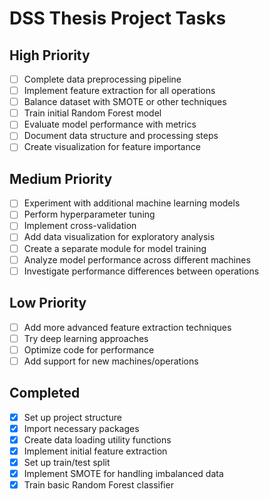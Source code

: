 # DSS Thesis Project Tasks

## High Priority
- [ ] Complete data preprocessing pipeline
- [ ] Implement feature extraction for all operations
- [ ] Balance dataset with SMOTE or other techniques
- [ ] Train initial Random Forest model
- [ ] Evaluate model performance with metrics
- [ ] Document data structure and processing steps
- [ ] Create visualization for feature importance

## Medium Priority
- [ ] Experiment with additional machine learning models
- [ ] Perform hyperparameter tuning
- [ ] Implement cross-validation 
- [ ] Add data visualization for exploratory analysis
- [ ] Create a separate module for model training
- [ ] Analyze model performance across different machines
- [ ] Investigate performance differences between operations

## Low Priority
- [ ] Add more advanced feature extraction techniques
- [ ] Try deep learning approaches
- [ ] Optimize code for performance
- [ ] Add support for new machines/operations

## Completed
- [x] Set up project structure
- [x] Import necessary packages
- [x] Create data loading utility functions
- [x] Implement initial feature extraction
- [x] Set up train/test split
- [x] Implement SMOTE for handling imbalanced data
- [x] Train basic Random Forest classifier 